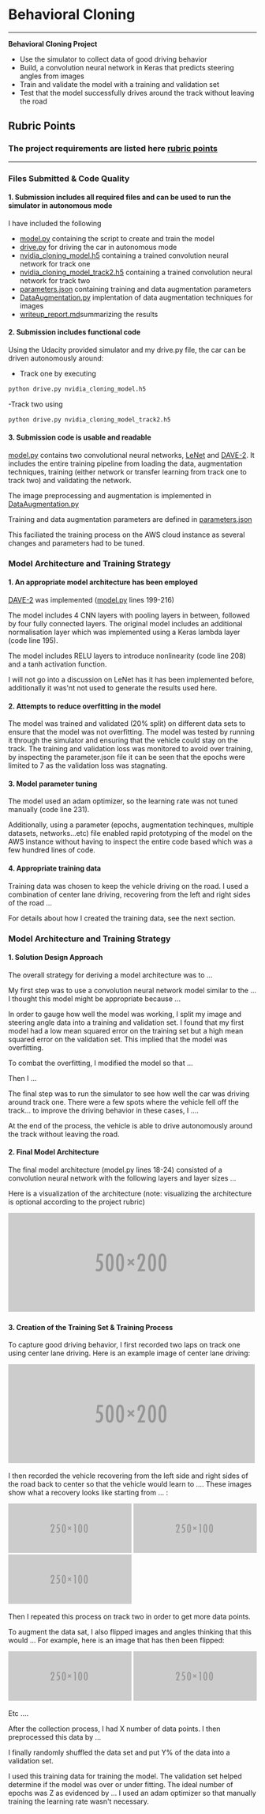 # **Behavioral Cloning** 
---

**Behavioral Cloning Project**

* Use the simulator to collect data of good driving behavior
* Build, a convolution neural network in Keras that predicts steering angles from images
* Train and validate the model with a training and validation set
* Test that the model successfully drives around the track without leaving the road


[//]: # (Image References)

[image1]: ./examples/placeholder.png "Model Visualization"
[image2]: ./examples/placeholder.png "Grayscaling"
[image3]: ./examples/placeholder_small.png "Recovery Image"
[image4]: ./examples/placeholder_small.png "Recovery Image"
[image5]: ./examples/placeholder_small.png "Recovery Image"
[image6]: ./examples/placeholder_small.png "Normal Image"
[image7]: ./examples/placeholder_small.png "Flipped Image"

## Rubric Points
### The project requirements are listed here [rubric points](https://review.udacity.com/#!/rubrics/432/view) 
---
### Files Submitted & Code Quality

#### 1. Submission includes all required files and can be used to run the simulator in autonomous mode

I have included the following
* [model.py](https://github.com/mohamedbanhawi/Udacity_SelfDrivingCar_Nanodegree/blob/master/Term1/Behavioral%20Cloning%20Project%203/model.py) containing the script to create and train the model
* [drive.py](https://github.com/mohamedbanhawi/Udacity_SelfDrivingCar_Nanodegree/blob/master/Term1/Behavioral%20Cloning%20Project%203/drive.py) for driving the car in autonomous mode
* [nvidia_cloning_model.h5](https://github.com/mohamedbanhawi/Udacity_SelfDrivingCar_Nanodegree/blob/master/Term1/Behavioral%20Cloning%20Project%203/model/nvidia_cloning_model.h5) containing a trained convolution neural network for track one
* [nvidia_cloning_model_track2.h5](https://github.com/mohamedbanhawi/Udacity_SelfDrivingCar_Nanodegree/blob/master/Term1/Behavioral%20Cloning%20Project%203/model/nvidia_cloning_model_track2.h5) containing a trained convolution neural network for track two
* [parameters.json](https://github.com/mohamedbanhawi/Udacity_SelfDrivingCar_Nanodegree/blob/master/Term1/Behavioral%20Cloning%20Project%203/parameters.json) containing training and data augmentation parameters
* [DataAugmentation.py](https://github.com/mohamedbanhawi/Udacity_SelfDrivingCar_Nanodegree/blob/master/Term1/Behavioral%20Cloning%20Project%203/DataAugmentation.py) implentation of data augmentation techniques for images
* [writeup_report.md](https://github.com/mohamedbanhawi/Udacity_SelfDrivingCar_Nanodegree/blob/master/Term1/Behavioral%20Cloning%20Project%203/writeup_template.md])summarizing the results

#### 2. Submission includes functional code
Using the Udacity provided simulator and my drive.py file, the car can be driven autonomously around:

- Track one by executing 
```sh
python drive.py nvidia_cloning_model.h5
```
-Track two using

```sh
python drive.py nvidia_cloning_model_track2.h5
```
#### 3. Submission code is usable and readable
[model.py](https://github.com/mohamedbanhawi/Udacity_SelfDrivingCar_Nanodegree/blob/master/Term1/Behavioral%20Cloning%20Project%203/model.py) contains two convolutional neural networks, [LeNet](http://yann.lecun.com/exdb/lenet/) and [DAVE-2](https://arxiv.org/pdf/1604.07316.pdf). It includes the entire training pipeline from loading the data, augmentation techniques, training (either network or transfer learning from track one to track two) and validating the network.

The image preprocessing and augmentation is implemented in [DataAugmentation.py](https://github.com/mohamedbanhawi/Udacity_SelfDrivingCar_Nanodegree/blob/master/Term1/Behavioral%20Cloning%20Project%203/DataAugmentation.py)

Training and data augmentation parameters are defined in [parameters.json](https://github.com/mohamedbanhawi/Udacity_SelfDrivingCar_Nanodegree/blob/master/Term1/Behavioral%20Cloning%20Project%203/parameters.json)

This faciliated the training process on the AWS cloud instance as several changes and parameters had to be tuned.

### Model Architecture and Training Strategy

#### 1. An appropriate model architecture has been employed

[DAVE-2](https://arxiv.org/pdf/164.07316.pdf) was implemented ([model.py](https://github.com/mohamedbanhawi/Udacity_SelfDrivingCar_Nanodegree/blob/master/Term1/Behavioral%20Cloning%20Project%203/model.py) lines 199-216)

The model includes 4 CNN layers with pooling layers in between, followed by four fully connected layers. The original model includes an additional normalisation layer which was implemented using a Keras lambda layer (code line 195). 

The model includes RELU layers to introduce nonlinearity (code line 208) and a tanh activation function.

I will not go into a discussion on LeNet has it has been implemented before, additionally it was'nt not used to generate the results used here.

#### 2. Attempts to reduce overfitting in the model

The model was trained and validated (20% split) on different data sets to ensure that the model was not overfitting. The model was tested by running it through the simulator and ensuring that the vehicle could stay on the track. The training and validation loss was monitored to avoid over training, by inspecting the parameter.json file it can be seen that the epochs were limited to 7 as the validation loss was stagnating.

#### 3. Model parameter tuning

The model used an adam optimizer, so the learning rate was not tuned manually (code line 231).

Additionally, using a parameter (epochs, augmentation techinques, multiple datasets, networks...etc) file enabled rapid prototyping of the model on the AWS instance without having to inspect the entire code based which was a few hundred lines of code.

#### 4. Appropriate training data

Training data was chosen to keep the vehicle driving on the road. I used a combination of center lane driving, recovering from the left and right sides of the road ... 

For details about how I created the training data, see the next section. 

### Model Architecture and Training Strategy

#### 1. Solution Design Approach

The overall strategy for deriving a model architecture was to ...

My first step was to use a convolution neural network model similar to the ... I thought this model might be appropriate because ...

In order to gauge how well the model was working, I split my image and steering angle data into a training and validation set. I found that my first model had a low mean squared error on the training set but a high mean squared error on the validation set. This implied that the model was overfitting. 

To combat the overfitting, I modified the model so that ...

Then I ... 

The final step was to run the simulator to see how well the car was driving around track one. There were a few spots where the vehicle fell off the track... to improve the driving behavior in these cases, I ....

At the end of the process, the vehicle is able to drive autonomously around the track without leaving the road.

#### 2. Final Model Architecture

The final model architecture (model.py lines 18-24) consisted of a convolution neural network with the following layers and layer sizes ...

Here is a visualization of the architecture (note: visualizing the architecture is optional according to the project rubric)

![alt text][image1]

#### 3. Creation of the Training Set & Training Process

To capture good driving behavior, I first recorded two laps on track one using center lane driving. Here is an example image of center lane driving:

![alt text][image2]

I then recorded the vehicle recovering from the left side and right sides of the road back to center so that the vehicle would learn to .... These images show what a recovery looks like starting from ... :

![alt text][image3]
![alt text][image4]
![alt text][image5]

Then I repeated this process on track two in order to get more data points.

To augment the data sat, I also flipped images and angles thinking that this would ... For example, here is an image that has then been flipped:

![alt text][image6]
![alt text][image7]

Etc ....

After the collection process, I had X number of data points. I then preprocessed this data by ...


I finally randomly shuffled the data set and put Y% of the data into a validation set. 

I used this training data for training the model. The validation set helped determine if the model was over or under fitting. The ideal number of epochs was Z as evidenced by ... I used an adam optimizer so that manually training the learning rate wasn't necessary.
